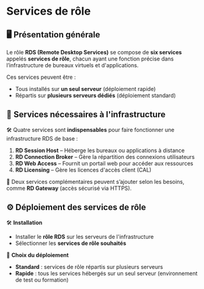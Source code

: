 # Services de rôle

## 🖥️ **Présentation générale**

Le rôle **RDS (Remote Desktop Services)** se compose de **six services** appelés **services de rôle**, chacun ayant une fonction précise dans l’infrastructure de bureaux virtuels et d'applications.

Ces services peuvent être :

- Tous installés sur **un seul serveur** (déploiement rapide)
- Répartis sur **plusieurs serveurs dédiés** (déploiement standard)


## 🧱 **Services nécessaires à l'infrastructure**

🛠️ Quatre services sont **indispensables** pour faire fonctionner une infrastructure RDS de base :

1.  **RD Session Host** – Héberge les bureaux ou applications à distance
2.  **RD Connection Broker** – Gère la répartition des connexions utilisateurs
3.  **RD Web Access** – Fournit un portail web pour accéder aux ressources
4.  **RD Licensing** – Gère les licences d'accès client (CAL)

🧩 Deux services complémentaires peuvent s’ajouter selon les besoins, comme **RD Gateway** (accès sécurisé via HTTPS).



## ⚙️ **Déploiement des services de rôle**

🛠️ **Installation**

- Installer le **rôle RDS** sur les serveurs de l'infrastructure
- Sélectionner les **services de rôle souhaités**



🚀 **Choix du déploiement**

- **Standard** : services de rôle répartis sur plusieurs serveurs
- **Rapide** : tous les services hébergés sur un seul serveur (environnement de test ou formation)
